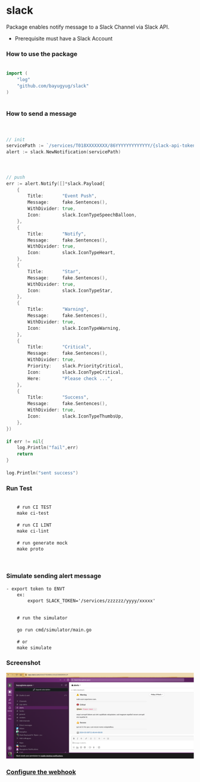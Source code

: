 # slack
Package enables notify message to a Slack Channel via Slack API. 
- Prerequisite must have a Slack Account




### How to use the package
```go

import (
    "log"
    "github.com/bayugyug/slack"
)



```


### How to send a message

```go


// init
servicePath := `/services/T018XXXXXXXX/86YYYYYYYYYYYYY/{slack-api-token}`
alert := slack.NewNotification(servicePath)



// push 
err := alert.Notify([]*slack.Payload{
    {
        Title:       "Event Push",
        Message:     fake.Sentences(),
        WithDivider: true,
        Icon:        slack.IconTypeSpeechBalloon,
    },
    {
        Title:       "Notify",
        Message:     fake.Sentences(),
        WithDivider: true,
        Icon:        slack.IconTypeHeart,
    },
    {
        Title:       "Star",
        Message:     fake.Sentences(),
        WithDivider: true,
        Icon:        slack.IconTypeStar,
    },
    {
        Title:       "Warning",
        Message:     fake.Sentences(),
        WithDivider: true,
        Icon:        slack.IconTypeWarning,
    },
    {
        Title:       "Critical",
        Message:     fake.Sentences(),
        WithDivider: true,
        Priority:    slack.PriorityCritical,
        Icon:        slack.IconTypeCritical,
        Here:        "Please check ...",
    },
    {
        Title:       "Success",
        Message:     fake.Sentences(),
        WithDivider: true,
        Icon:        slack.IconTypeThumbsUp,
    },
})

if err != nil{
    log.Println("fail",err)
    return
}

log.Println("sent success")

```

### Run Test

```shell

    # run CI TEST
    make ci-test

    # run CI LINT
    make ci-lint

    # run generate mock
    make proto
    
    
```



### Simulate sending alert message
    - export token to ENVT
        ex:
            export SLACK_TOKEN='/services/zzzzzz/yyyy/xxxxx'

```shell

    # run the simulator

    go run cmd/simulator/main.go

    # or 
    make simulate

```



### Screenshot
![Screenshot](testdata/SLACK.png)


### [Configure the webhook](https://api.slack.com/messaging/webhooks)

